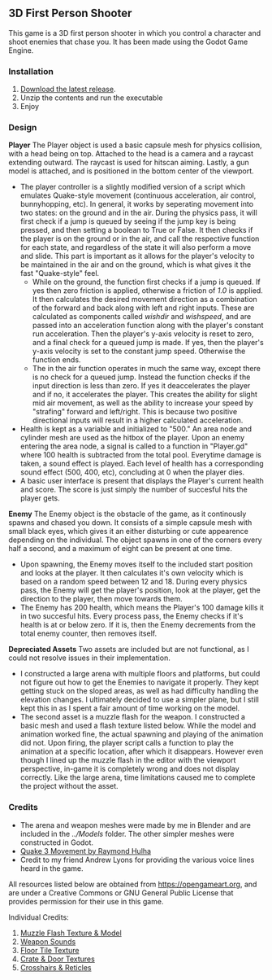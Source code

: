 ## 3D First Person Shooter

This game is a 3D first person shooter in which you control a character and shoot enemies that chase you. It has been made using the Godot Game Engine.

<p align="right"></p>

### Installation

1. [Download the latest release](https://github.com/AlexWaclawik/3D-FPS/releases).
2. Unzip the contents and run the executable
3. Enjoy

<p align="right"></p>

### Design

**Player**
The Player object is used a basic capsule mesh for physics collision, with a head being on top. Attached to the head is a camera and a raycast extending outward. The raycast is used for hitscan aiming. Lastly, a gun model is attached, and is positioned in the bottom center of the viewport.
- The player controller is a slightly modified version of a script which emulates Quake-style movement (continuous acceleration, air control, bunnyhopping, etc). In general, it works by seperating movement into two states: on the ground and in the air. During the physics pass, it will first check if a jump is queued by seeing if the jump key is being pressed, and then setting a boolean to True or False. It then checks if the player is on the ground or in the air, and call the respective function for each state, and regardless of the state it will also perform a move and slide. This part is important as it allows for the player's velocity to be maintained in the air and on the ground, which is what gives it the fast "Quake-style" feel.
	* While on the ground, the function first checks if a jump is queued. If yes then zero friction is applied, otherwise a friction of *1.0* is applied. It then calculates the desired movement direction as a combination of the forward and back along with left and right inputs. These are calculated as components called *wishdir* and *wishspeed*, and are passed into an acceleration function along with the player's constant run acceleration. Then the player's y-axis velocity is reset to zero, and a final check for a queued jump is made. If yes, then the player's y-axis velocity is set to the constant jump speed. Otherwise the function ends.
	* The in the air function operates in much the same way, except there is no check for a queued jump. Instead the function checks if the input direction is less than zero. If yes it deaccelerates the player and if no, it accelerates the player. This creates the ability for slight mid air movement, as well as the ability to increase your speed by "strafing" forward and left/right. This is because two positive directional inputs will result in a higher calculated acceleration.
- Health is kept as a variable and initialized to "500." An area node and cylinder mesh are used as the hitbox of the player. Upon an enemy entering the area node, a signal is called to a function in "Player.gd" where 100 health is subtracted from the total pool. Everytime damage is taken, a sound effect is played. Each level of health has a corresponding sound effect (500, 400, etc), concluding at 0 when the player dies.
- A basic user interface is present that displays the Player's current health and score. The score is just simply the number of succesful hits the player gets.

**Enemy**
The Enemy object is the obstacle of the game, as it continously spawns and chased you down. It consists of a simple capsule mesh with small black eyes, which gives it an either disturbing or cute appearence depending on the individual. The object spawns in one of the corners every half a second, and a maximum of eight can be present at one time.
- Upon spawning, the Enemy moves itself to the included start position and looks at the player. It then calculates it's own velocity which is based on a random speed between 12 and 18. During every physics pass, the Enemy will get the player's position, look at the player, get the direction to the player, then move towards them.
- The Enemy has 200 health, which means the Player's 100 damage kills it in two succesful hits. Every process pass, the Enemy checks if it's health is at or below zero. If it is, then the Enemy decrements from the total enemy counter, then removes itself.

**Depreciated Assets**
Two assets are included but are not functional, as I could not resolve issues in their implementation.
- I constructed a large arena with multiple floors and platforms, but could not figure out how to get the Enemies to navigate it properly. They kept getting stuck on the sloped areas, as well as had difficulty handling the elevation changes. I ultimately decided to use a simpler plane, but I still kept this in as I spent a fair amount of time working on the model.
- The second asset is a muzzle flash for the weapon. I constructed a basic mesh and used a flash texture listed below. While the model and animation worked fine, the actual spawning and playing of the animation did not. Upon firing, the player script calls a function to play the animation at a specific location, after which it disappears. However even though I lined up the muzzle flash in the editor with the viewport perspective, in-game it is completely wrong and does not display correctly. Like the large arena, time limitations caused me to complete the project without the asset.

<p align="right"></p>

### Credits

* The arena and weapon meshes were made by me in Blender and are included in the *../Models* folder. The other simpler meshes were constructed in Godot. 
* [Quake 3 Movement by Raymond Hulha](https://github.com/rhulha/quake3-movement-godot)
* Credit to my friend Andrew Lyons for providing the various voice lines heard in the game.

All resources listed below are obtained from https://opengameart.org, and are under a Creative Commons
or GNU General Public License that provides permission for their use in this game.

Individual Credits:
1. [Muzzle Flash Texture & Model](https://opengameart.org/content/muzzle-flash-with-model)
2. [Weapon Sounds](https://opengameart.org/content/chaingun-pistol-rifle-shotgun-shots)
3. [Floor Tile Texture](https://opengameart.org/content/dirty-quake-ish-floor-tiles)
4. [Crate & Door Textures](https://opengameart.org/content/doors-crates-low-res)
5. [Crosshairs & Reticles](https://opengameart.org/content/crosshairs-and-reticles)

